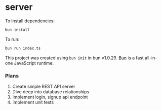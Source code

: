 # server

To install dependencies:

```bash
bun install
```

To run:

```bash
bun run index.ts
```

This project was created using `bun init` in bun v1.0.29. [Bun](https://bun.sh) is a fast all-in-one JavaScript runtime.


### Plans
1. Create simple REST API server
2. Dive deep into database relationships
3. Implement login, signup api endpoint
4. Implement unit tests
